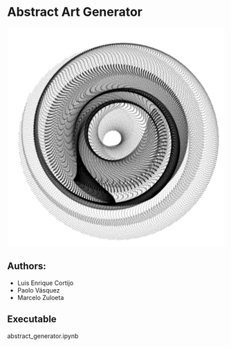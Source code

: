 # Abstract Art Generator

![alt text](example.png)

## Authors:
* Luis Enrique Cortijo
* Paolo Vásquez
* Marcelo Zuloeta

## Executable
abstract_generator.ipynb
